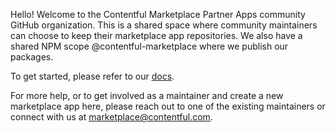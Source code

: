 Hello! Welcome to the Contentful Marketplace Partner Apps community GitHub organization. This is a shared space where community maintainers can choose to keep their marketplace app repositories. We also have a shared NPM scope @contentful-marketplace where we publish our packages.

To get started, please refer to our [docs](https://github.com/marketplace-partner-apps/docs). 

For more help, or to get involved as a maintainer and create a new marketplace app here, please reach out to one of the existing maintainers or connect with us at marketplace@contentful.com.
